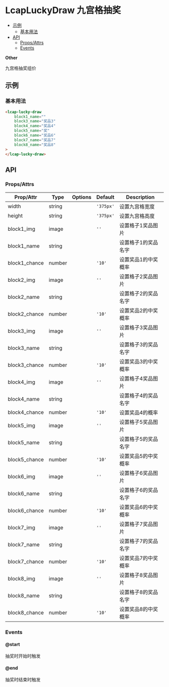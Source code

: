 <!-- 该 README.md 根据 api.yaml 和 docs/*.md 自动生成，为了方便在 GitHub 和 NPM 上查阅。如需修改，请查看源文件 -->

# LcapLuckyDraw 九宫格抽奖

- [示例](#示例)
    - [基本用法](#基本用法)
- [API]()
    - [Props/Attrs](#propsattrs)
    - [Events](#events)

**Other**

九宫格抽奖组价

## 示例
### 基本用法

``` html
<lcap-lucky-draw
    block1_name=""
    block3_name="奖品3"
    block4_name="奖品4"
    block5_name="奖"
    block6_name="奖品6"
    block7_name="奖品7"
    block8_name="奖品8"
>
</lcap-lucky-draw>
```

## API
### Props/Attrs

| Prop/Attr | Type | Options | Default | Description |
| --------- | ---- | ------- | ------- | ----------- |
| width | string |  | `'375px'` | 设置九宫格宽度 |
| height | string |  | `'375px'` | 设置九宫格高度 |
| block1_img | image |  | `''` | 设置格子1奖品图片 |
| block1_name | string |  |  | 设置格子1的奖品名字 |
| block1_chance | number |  | `'10'` | 设置奖品1的中奖概率 |
| block2_img | image |  | `''` | 设置格子2奖品图片 |
| block2_name | string |  |  | 设置格子2的奖品名字 |
| block2_chance | number |  | `'10'` | 设置奖品2的中奖概率 |
| block3_img | image |  | `''` | 设置格子3奖品图片 |
| block3_name | string |  |  | 设置格子3的奖品名字 |
| block3_chance | number |  | `'10'` | 设置奖品3的中奖概率 |
| block4_img | image |  | `''` | 设置格子4奖品图片 |
| block4_name | string |  |  | 设置格子4的奖品名字 |
| block4_chance | number |  | `'10'` | 设置奖品4的概率 |
| block5_img | image |  | `''` | 设置格子5奖品图片 |
| block5_name | string |  |  | 设置格子5的奖品名字 |
| block5_chance | number |  | `'10'` | 设置奖品5的中奖概率 |
| block6_img | image |  | `''` | 设置格子6奖品图片 |
| block6_name | string |  |  | 设置格子6的奖品名字 |
| block6_chance | number |  | `'10'` | 设置奖品6的中奖概率 |
| block7_img | image |  | `''` | 设置格子7奖品图片 |
| block7_name | string |  |  | 设置格子7的奖品名字 |
| block7_chance | number |  | `'10'` | 设置奖品7的中奖概率 |
| block8_img | image |  | `''` | 设置格子8奖品图片 |
| block8_name | string |  |  | 设置格子8的奖品名字 |
| block8_chance | number |  | `'10'` | 设置奖品8的中奖概率 |

### Events

#### @start

抽奖时开始时触发

#### @end

抽奖时结束时触发

